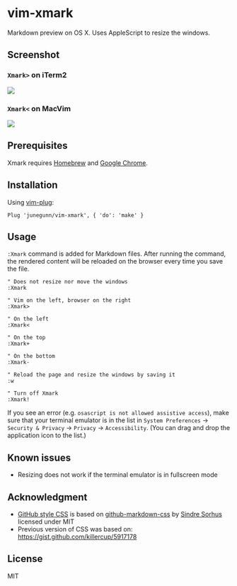 vim-xmark
=========

Markdown preview on OS X. Uses AppleScript to resize the windows.

Screenshot
----------

### `Xmark>` on iTerm2

![](https://cloud.githubusercontent.com/assets/700826/6095309/75bd9c24-af99-11e4-8624-6f709a68a731.png)

### `Xmark<` on MacVim

![](https://cloud.githubusercontent.com/assets/700826/6095308/751f5d84-af99-11e4-8902-c60805fa1ea6.png)

Prerequisites
-------------

Xmark requires [Homebrew][b] and [Google Chrome][c].

Installation
------------

Using [vim-plug](https://github.com/junegunn/vim-plug):

```vim
Plug 'junegunn/vim-xmark', { 'do': 'make' }
```

Usage
-----

`:Xmark` command is added for Markdown files. After running the command, the
rendered content will be reloaded on the browser every time you save the file.

```vim
" Does not resize nor move the windows
:Xmark

" Vim on the left, browser on the right
:Xmark>

" On the left
:Xmark<

" On the top
:Xmark+

" On the bottom
:Xmark-

" Reload the page and resize the windows by saving it
:w

" Turn off Xmark
:Xmark!
```

If you see an error (e.g. `osascript is not allowed assistive access`), make
sure that your terminal emulator is in the list in `System Preferences` ->
`Security & Privacy` -> `Privacy` -> `Accessibility`. (You can drag and drop
the application icon to the list.)

Known issues
------------

- Resizing does not work if the terminal emulator is in fullscreen mode

Acknowledgment
--------------

- [GitHub style CSS][css] is based on [github-markdown-css][gmc] by [Sindre Sorhus][s] licensed under MIT
- Previous version of CSS was based on: https://gist.github.com/killercup/5917178

License
-------

MIT

[b]: http://brew.sh/
[p]: http://johnmacfarlane.net/pandoc/
[c]: http://www.google.com/chrome/
[gmc]: https://github.com/sindresorhus/github-markdown-css
[s]: https://github.com/sindresorhus
[css]: plugin/css/github-markdown.css
